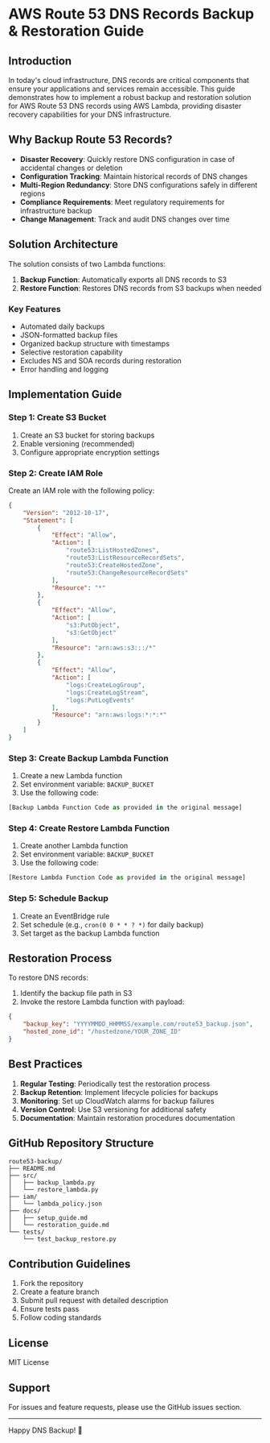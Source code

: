 # AWS Route 53 DNS Records Backup & Restoration Guide

## Introduction
In today's cloud infrastructure, DNS records are critical components that ensure your applications and services remain accessible. This guide demonstrates how to implement a robust backup and restoration solution for AWS Route 53 DNS records using AWS Lambda, providing disaster recovery capabilities for your DNS infrastructure.

## Why Backup Route 53 Records?
- **Disaster Recovery**: Quickly restore DNS configuration in case of accidental changes or deletion
- **Configuration Tracking**: Maintain historical records of DNS changes
- **Multi-Region Redundancy**: Store DNS configurations safely in different regions
- **Compliance Requirements**: Meet regulatory requirements for infrastructure backup
- **Change Management**: Track and audit DNS changes over time

## Solution Architecture
The solution consists of two Lambda functions:
1. **Backup Function**: Automatically exports all DNS records to S3
2. **Restore Function**: Restores DNS records from S3 backups when needed

### Key Features
- Automated daily backups
- JSON-formatted backup files
- Organized backup structure with timestamps
- Selective restoration capability
- Excludes NS and SOA records during restoration
- Error handling and logging

## Implementation Guide

### Step 1: Create S3 Bucket
1. Create an S3 bucket for storing backups
2. Enable versioning (recommended)
3. Configure appropriate encryption settings

### Step 2: Create IAM Role
Create an IAM role with the following policy:
```json
{
    "Version": "2012-10-17",
    "Statement": [
        {
            "Effect": "Allow",
            "Action": [
                "route53:ListHostedZones",
                "route53:ListResourceRecordSets",
                "route53:CreateHostedZone",
                "route53:ChangeResourceRecordSets"
            ],
            "Resource": "*"
        },
        {
            "Effect": "Allow",
            "Action": [
                "s3:PutObject",
                "s3:GetObject"
            ],
            "Resource": "arn:aws:s3:::/*"
        },
        {
            "Effect": "Allow",
            "Action": [
                "logs:CreateLogGroup",
                "logs:CreateLogStream",
                "logs:PutLogEvents"
            ],
            "Resource": "arn:aws:logs:*:*:*"
        }
    ]
}
```

### Step 3: Create Backup Lambda Function
1. Create a new Lambda function
2. Set environment variable: `BACKUP_BUCKET`
3. Use the following code:

```python
[Backup Lambda Function Code as provided in the original message]
```

### Step 4: Create Restore Lambda Function
1. Create another Lambda function
2. Set environment variable: `BACKUP_BUCKET`
3. Use the following code:

```python
[Restore Lambda Function Code as provided in the original message]
```

### Step 5: Schedule Backup
1. Create an EventBridge rule
2. Set schedule (e.g., `cron(0 0 * * ? *)` for daily backup)
3. Set target as the backup Lambda function

## Restoration Process
To restore DNS records:
1. Identify the backup file path in S3
2. Invoke the restore Lambda function with payload:
```json
{
    "backup_key": "YYYYMMDD_HHMMSS/example.com/route53_backup.json",
    "hosted_zone_id": "/hostedzone/YOUR_ZONE_ID"
}
```

## Best Practices
1. **Regular Testing**: Periodically test the restoration process
2. **Backup Retention**: Implement lifecycle policies for backups
3. **Monitoring**: Set up CloudWatch alarms for backup failures
4. **Version Control**: Use S3 versioning for additional safety
5. **Documentation**: Maintain restoration procedures documentation

## GitHub Repository Structure
```
route53-backup/
├── README.md
├── src/
│   ├── backup_lambda.py
│   └── restore_lambda.py
├── iam/
│   └── lambda_policy.json
├── docs/
│   ├── setup_guide.md
│   └── restoration_guide.md
└── tests/
    └── test_backup_restore.py
```

## Contribution Guidelines
1. Fork the repository
2. Create a feature branch
3. Submit pull request with detailed description
4. Ensure tests pass
5. Follow coding standards

## License
MIT License

## Support
For issues and feature requests, please use the GitHub issues section.

---

Happy DNS Backup! 🚀
